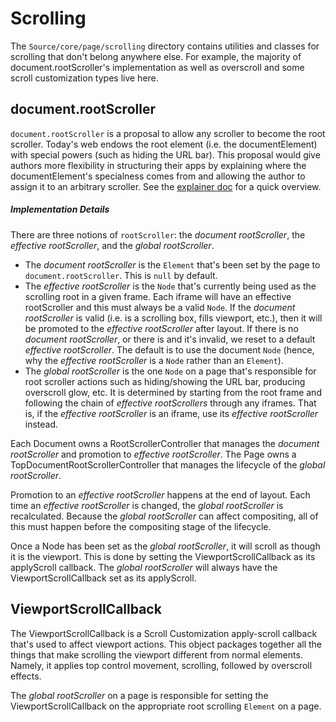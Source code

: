 # Scrolling

The `Source/core/page/scrolling` directory contains utilities and classes for
scrolling that don't belong anywhere else. For example, the majority of
document.rootScroller's implementation as well as overscroll and some scroll
customization types live here.

## document.rootScroller

`document.rootScroller` is a proposal to allow any scroller to become the root
scroller. Today's web endows the root element (i.e. the documentElement) with
special powers (such as hiding the URL bar). This proposal would give authors
more flexibility in structuring their apps by explaining where the
documentElement's specialness comes from and allowing the author to assign it to
an arbitrary scroller. See the [explainer
doc](https://github.com/bokand/NonDocumentRootScroller/blob/master/explainer.md)
for a quick overview.

##### Implementation Details

There are three notions of `rootScroller`: the _document rootScroller_, the
_effective rootScroller_, and the _global rootScroller_.

*   The _document rootScroller_ is the `Element` that's been set by the page to
    `document.rootScroller`. This is `null` by default.
*   The _effective rootScroller_ is the `Node` that's currently being used as
    the scrolling root in a given frame. Each iframe will have an effective
    rootScroller and this must always be a valid `Node`. If the _document
    rootScroller_ is valid (i.e. is a scrolling box, fills viewport, etc.), then
    it will be promoted to the _effective rootScroller_ after layout. If there
    is no _document rootScroller_, or there is and it's invalid, we reset to a
    default _effective rootScroller_. The default is to use the document `Node`
    (hence, why the _effective rootScroller_ is a `Node` rather than an
    `Element`).
*   The _global rootScroller_ is the one `Node` on a page that's responsible for
    root scroller actions such as hiding/showing the URL bar, producing
    overscroll glow, etc. It is determined by starting from the root frame and
    following the chain of _effective rootScrollers_ through any iframes. That
    is, if the _effective rootScroller_ is an iframe, use its _effective
    rootScroller_ instead.

Each Document owns a RootScrollerController that manages the _document
rootScroller_ and promotion to _effective rootScroller_. The Page owns a
TopDocumentRootScrollerController that manages the lifecycle of the _global
rootScroller_.

Promotion to an _effective rootScroller_ happens at the end of layout. Each time
an _effective rootScroller_ is changed, the _global rootScroller_ is
recalculated. Because the _global rootScroller_ can affect compositing, all of
this must happen before the compositing stage of the lifecycle.

Once a Node has been set as the _global rootScroller_, it will scroll as though
it is the viewport. This is done by setting the ViewportScrollCallback as its
applyScroll callback. The _global rootScroller_ will always have the
ViewportScrollCallback set as its applyScroll.

## ViewportScrollCallback

The ViewportScrollCallback is a Scroll Customization apply-scroll callback
that's used to affect viewport actions. This object packages together all the
things that make scrolling the viewport different from normal elements. Namely,
it applies top control movement, scrolling, followed by overscroll effects.

The _global rootScroller_ on a page is responsible for setting the
ViewportScrollCallback on the appropriate root scrolling `Element` on a page.
